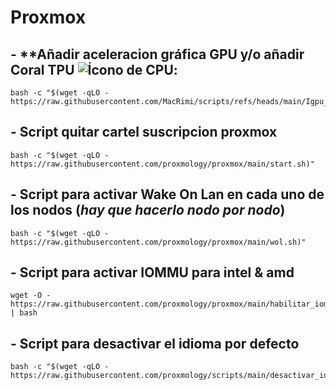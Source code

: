 # Proxmox

## - **Añadir aceleracion gráfica GPU y/o añadir Coral TPU ![Ícono de CPU](https://tu-repositorio.github.io/ruta-al-icono/cpu.svg):

```
bash -c "$(wget -qLO - https://raw.githubusercontent.com/MacRimi/scripts/refs/heads/main/Igpu_and_coral.sh)"
```

## - **Script quitar cartel suscripcion proxmox**

```
bash -c "$(wget -qLO - https://raw.githubusercontent.com/proxmology/proxmox/main/start.sh)"
```

## - **Script para activar Wake On Lan en cada uno de los nodos (*hay que hacerlo nodo por nodo*)**

```
bash -c "$(wget -qLO - https://raw.githubusercontent.com/proxmology/proxmox/main/wol.sh)"

```

## - **Script para activar IOMMU para intel & amd**

```
wget -O - https://raw.githubusercontent.com/proxmology/proxmox/main/habilitar_iommu.sh | bash

```
## - **Script para desactivar el idioma por defecto**

```
bash -c "$(wget -qLO - https://raw.githubusercontent.com/proxmology/scripts/main/desactivar_idioma_defecto.sh)"

```
